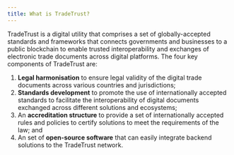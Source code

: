 ```yaml
---
title: What is TradeTrust?
---
```


TradeTrust is a digital utility that comprises a set of globally-accepted standards and frameworks that connects governments and businesses to a public blockchain to enable trusted interoperability and exchanges of electronic trade documents across digital platforms. The four key components of TradeTrust are:

1. **Legal harmonisation** to ensure legal validity of the digital trade documents across various countries and jurisdictions;
2. **Standards development** to promote the use of internationally accepted standards to facilitate the interoperability of digital documents exchanged across different solutions and ecosystems;
3. An **accreditation structure** to provide a set of internationally accepted rules and policies to certify solutions to meet the requirements of the law; and
4. An set of **open-source software** that can easily integrate backend solutions to the TradeTrust network.
